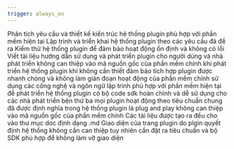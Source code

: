```yaml
---
trigger: always_on
---
```


Phân tích yêu cầu và thiết kế kiến trúc hệ thống plugin phù hợp với phần mềm hiện tại
Lập trình và triển khai hệ thống plugin theo các yêu cầu đã đề ra
Kiểm thử hệ thống plugin để đảm bảo hoạt động ổn định và không có lỗi
Viết tài liệu hướng dẫn sử dụng và phát triển plugin cho người dùng và nhà phát triển
không can thiệp vào mã nguồn gốc của phần mềm chính khi phát triển hệ thống plugin khi không cần thiết
đảm bảo tích hợp plugin được nhanh chóng và không làm gián đoạn hoạt động của phần mềm chính
sử dụng các công nghệ và ngôn ngữ lập trình phù hợp với phần mềm hiện tại để phát triển hệ thống plugin
có bộ code sdk hoàn chỉnh và dễ sử dụng cho các nhà phát triển bên thứ ba
mọi plugin hoạt động theo tiêu chuẩn chung đã được định nghĩa trong hệ thống plugin là plug and play không can thiệp vào mã nguồn gốc của phần mềm chính
Các tài liệu được tạo ra đều cho vào thư mục doc định dạng .md
Giao diện của trang plugin do plgin quyết định hệ thống không cần can thiệp tuy nhiên cần đặt ra tiêu chuẩn và bộ SDK phù hợp để không làm vỡ giao diện
